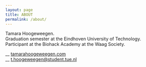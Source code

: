 ```yaml
---
layout: page
title: ABOUT
permalink: /about/
---
```


Tamara Hoogeweegen.<br>
Graduation semester at the Eindhoven University of Technology.<br>
Participant at the Biohack Academy at the Waag Society.<br>


__ <a href="http://tamarahoogeweegen.com">tamarahoogeweegen.com</a>  <br>
__ [t.hoogeweegen@student.tue.nl](mailto:t.hoogeweegen@student.tue.nl)
